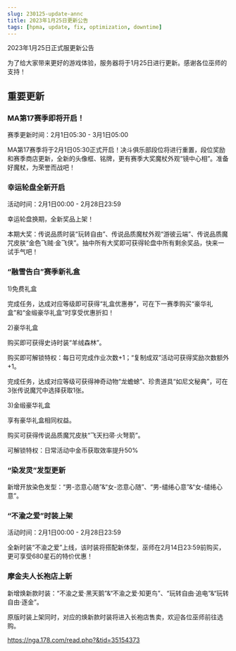 ```yaml
---
slug: 230125-update-annc
title: 2023年1月25日更新公告
tags: [hpma, update, fix, optimization, downtime]
---
```


2023年1月25日正式服更新公告

<!--truncate-->

为了给大家带来更好的游戏体验，服务器将于1月25日进行更新。感谢各位巫师的支持！

## 重要更新

### MA第17赛季即将开启！

赛季更新时间：2月1日05:30 - 3月1日05:00

MA第17赛季将于2月1日05:30正式开启！决斗俱乐部段位将进行重置，段位奖励和赛季商店更新，全新的头像框、铭牌，更有赛季大奖魔杖外观“镜中心相”。准备好魔杖，为荣誉而战吧！

### 幸运轮盘全新开启

活动时间：2月1日00:00 - 2月28日23:59

幸运轮盘换期，全新奖品上架！

本期大奖：传说品质时装“玩转自由”、传说品质魔杖外观“游彼云端”、传说品质魔咒皮肤“金色飞贼·金飞侠”。抽中所有大奖即可获得轮盘中所有剩余奖品，快来一试手气吧！

### “融雪告白”赛季新礼盒

1)免费礼盒

完成任务，达成对应等级即可获得“礼盒优惠券”，可在下一赛季购买“豪华礼盒”和“金缎豪华礼盒”时享受优惠折扣！

2)豪华礼盒

购买即可获得史诗时装“羊绒森林”。

购买即可解锁特权：每日可完成作业次数+1；“复制成双”活动可获得奖励次数额外+1。

完成任务，达成对应等级可获得神奇动物“龙蟾蜍”、珍贵道具“如尼文秘典”，可在3张传说魔咒中选择获取1张。

3)金缎豪华礼盒

享有豪华礼盒相同权益。

购买可获得传说品质魔咒皮肤“飞天扫帚·火弩箭”。

可解锁特权：日常活动中金币获取效率提升50%

### “染发灵”发型更新

新增开放染色发型：“男-恣意心随”&“女-恣意心随”、“男-缱绻心意”&“女-缱绻心意”。

### “不渝之爱”时装上架

活动时间：2月1日00:00 - 2月28日23:59

全新时装“不渝之爱”上线，该时装将搭配新体型，巫师在2月14日23:59前购买，更可享受680星石的特价优惠！

### 摩金夫人长袍店上新

新增焕新款时装：“不渝之爱·黑天鹅”&“不渝之爱·知更鸟”、“玩转自由·追电”&“玩转自由·逐金”。

原版时装上架同时，对应的焕新款时装将进入长袍店售卖，欢迎各位巫师前往选购。

https://nga.178.com/read.php?&tid=35154373